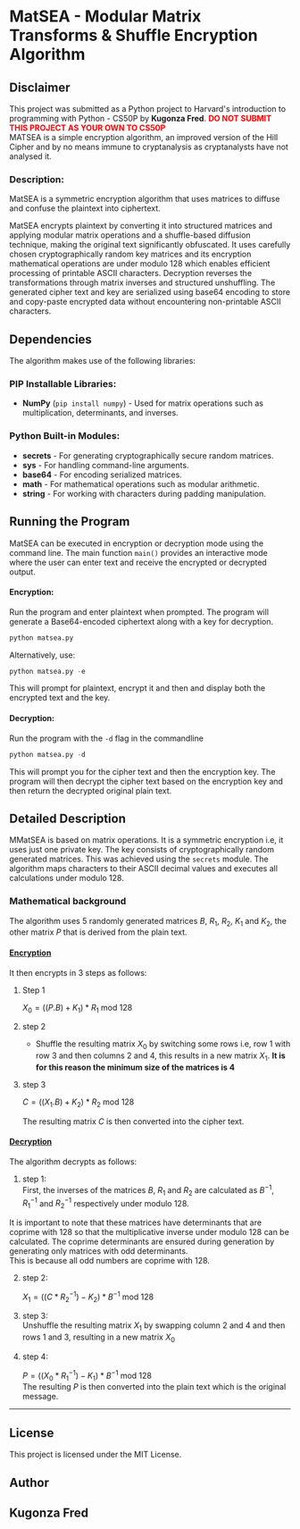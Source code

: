 # MatSEA - Modular Matrix Transforms & Shuffle Encryption Algorithm

## **Disclaimer**  
This project was submitted as a Python project to Harvard's introduction to programming with Python - CS50P by **Kugonza Fred**. <span style = "color: red;"> **DO NOT SUBMIT THIS PROJECT AS YOUR OWN TO CS50P** </span>   
MATSEA is a simple encryption algorithm, an improved version of the Hill Cipher and by no means immune to cryptanalysis as cryptanalysts have not analysed it. 

### Description: 
MatSEA is a symmetric encryption algorithm that uses matrices to diffuse and confuse the plaintext into ciphertext.  

MatSEA encrypts plaintext by converting it into structured matrices and applying modular matrix operations and a shuffle-based diffusion technique, making the original text significantly obfuscated. It uses carefully chosen cryptographically random key matrices and its encryption mathematical operations are under modulo 128 which enables efficient processing of printable ASCII characters. Decryption reverses the transformations through matrix inverses and structured unshuffling. The generated cipher text and key are serialized using base64 encoding to store and copy-paste encrypted data without encountering non-printable ASCII characters.

## Dependencies
The algorithm makes use of the following libraries:

### **PIP Installable Libraries:**
- **NumPy** (`pip install numpy`) - Used for matrix operations such as multiplication, determinants, and inverses.

### **Python Built-in Modules:**
- **secrets** - For generating cryptographically secure random matrices.
- **sys** - For handling command-line arguments.
- **base64** - For encoding serialized matrices.
- **math** - For mathematical operations such as modular arithmetic.
- **string** - For working with characters during padding manipulation.

## Running the Program
MatSEA can be executed in encryption or decryption mode using the command line. The main function `main()` provides an interactive mode where the user can enter text and receive the encrypted or decrypted output.

#### **Encryption:**
Run the program and enter plaintext when prompted. The program will generate a Base64-encoded ciphertext along with a key for decryption.
```py
python matsea.py
```
Alternatively, use:
```python
python matsea.py -e
```
This will prompt for plaintext, encrypt it and then and display both the encrypted text and the key.

#### **Decryption:**
Run the program with the `-d` flag in the commandline 
```py
python matsea.py -d
```
This will prompt you for the cipher text and then the encryption key. The program will then decrypt the cipher text based on the encryption key and then return the decrypted original plain text. 


## Detailed Description
MMatSEA is based on matrix operations. It is a symmetric encryption i.e, it uses just one private key. The key consists of cryptographically random generated matrices. This was achieved using the `secrets` module. The algorithm maps characters to their ASCII decimal values and executes all calculations under modulo 128.


### Mathematical background
The algorithm uses 5 randomly generated matrices $B$, $R_1$, $R_2$, $K_1$ and $K_2$, the other matrix $P$ that is derived from the plain text.

#### **<u>Encryption</u>**
It then encrypts in 3 steps as follows:  
1. Step 1 

    $X_0 = \Big((P.B)+ K_1\Big) * R_1 \text{ mod } 128$  

2. step 2 

    - Shuffle the resulting matrix $X_0$ by switching some rows i.e, row 1 with row 3 and then columns 2 and 4, this results in a new matrix $X_1$. **It is for this reason the minimum size of the matrices is 4** 

3. step 3

    $C = \Big((X_1.B)+ K_2\Big) * R_2 \text{ mod } 128$  

    The resulting matrix $C$ is then converted into the cipher text.  

#### **<u>Decryption</u>**
The algorithm decrypts as follows: 

1. step 1:  
First, the inverses of the matrices $B$, $R_1$ and $R_2$ are calculated as $B^{-1}$, $R_1^{-1}$ and $R_2^{-1}$  respectively under modulo 128.

It is important to note that these matrices have determinants that are coprime with 128 so that the multiplicative inverse under modulo 128 can be calculated. The coprime determinants are ensured during generation by generating only matrices with odd determinants.  
This is because all odd numbers are coprime with 128.

2. step 2:  

    $X_1 = \Big((C * R_2^{-1}) - K_2\Big) * B^{-1} \text{ mod } 128$

3. step 3:  
Unshuffle the resulting matrix $X_1$ by swapping column 2 and 4 and then rows 1 and 3, resulting in a new matrix $X_0$

4. step 4:  

    $P = \Big((X_0 * R_1^{-1}) - K_1 \Big) * B^{-1} \text{ mod } 128$  
    The resulting $P$ is then converted into the plain text which is the original message.

---
## License
This project is licensed under the MIT License.

## Author  

**Kugonza Fred**
---


